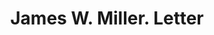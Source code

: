 ---
doi: 10.7916/D80Z8FDG
date_other: '1890'
date_other_textual: 1890-1899
form: correspondence
genre:
- Letters (correspondence)
name:
- James W. Miller
object_in_context_url: https://biggert.cul.columbia.edu/items/view/ave_biggert_00812
subject_hierarchical_geographic:
- Newark, New Jersey, United States
subject_name:
- James W. Miller
title: James W. Miller. Letter
sort_title: James W. Miller. Letter
call_number: ave_biggert_00812
coordinates:
- 40.72422,-74.172574
pid: ave_biggert_00812
identifiers: ave_biggert_00812
permalink: /biggert/ave_biggert_00812/
layout: iiif-image-page
---
